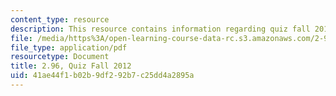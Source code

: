 ```yaml
---
content_type: resource
description: This resource contains information regarding quiz fall 2012.
file: /media/https%3A/open-learning-course-data-rc.s3.amazonaws.com/2-96-management-in-engineering-fall-2012/41ae44f1b02b9df292b7c25dd4a2895a_MIT2_96F12_quiz12qs1.pdf
file_type: application/pdf
resourcetype: Document
title: 2.96, Quiz Fall 2012
uid: 41ae44f1-b02b-9df2-92b7-c25dd4a2895a
---
```

